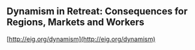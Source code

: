 ## Dynamism in Retreat: Consequences for Regions, Markets and Workers
  
  [http://eig.org/dynamism](http://eig.org/dynamism)